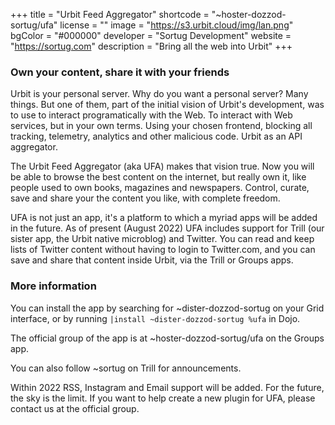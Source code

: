 +++
title = "Urbit Feed Aggregator"
shortcode = "~hoster-dozzod-sortug/ufa"
license = ""
image = "https://s3.urbit.cloud/img/lan.png"
bgColor = "#000000"
developer = "Sortug Development"
website = "https://sortug.com"
description = "Bring all the web into Urbit"
+++

### Own your content, share it with your friends

Urbit is your personal server. Why do you want a personal server? Many things. But one of them, part of the initial vision of Urbit's development, was to use to interact programatically with the Web. To interact with Web services, but in your own terms. Using your chosen frontend, blocking all tracking, telemetry, analytics and other malicious code. Urbit as an API aggregator.

The Urbit Feed Aggregator (aka UFA) makes that vision true. Now you will be able to browse the best content on the internet, but really own it, like people used to own books, magazines and newspapers. Control, curate, save and share your the content you like, with complete freedom.

UFA is not just an app, it's a platform to which a myriad apps will be added in the future. As of present (August 2022) UFA includes support for Trill (our sister app, the Urbit native microblog) and Twitter. You can read and keep lists of Twitter content without having to login to Twitter.com, and you can save and share that content inside Urbit, via the Trill or Groups apps.

### More information
You can install the app by searching for ~dister-dozzod-sortug on your Grid interface, or by running `|install ~dister-dozzod-sortug %ufa` in Dojo.

The official group of the app is at ~hoster-dozzod-sortug/ufa on the Groups app.

You can also follow ~sortug on Trill for announcements.

Within 2022 RSS, Instagram and Email support will be added. For the future, the sky is the limit. If you want to help create a new plugin for UFA, please contact us at the official group.